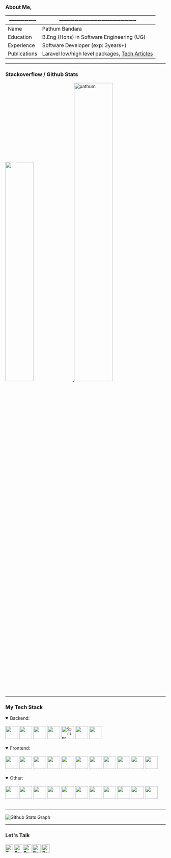 ### About Me,
| ➖➖➖➖➖➖➖ | ➖➖➖➖➖➖➖➖➖➖➖➖➖➖➖➖➖➖➖➖  |
| ----------- | -------------------------------- |
| Name   | Pathum Bandara |
| Education   | B.Eng (Hons) in Software Engineering (UG) |
| Experience  | Software Developer (exp: 3years+) |
| Publications | Laravel low/high level packages, [Tech Articles](https://medium.com/@pathumb) |

<hr/>

### Stackoverflow / Github Stats
<p align="left">
<a href="#">
  <a href="https://stackoverflow.com/users/16347043/pathum-bandara" target="_blank"><img width="42%" src="https://readme-components.vercel.app/api?component=stackoverflow&stackoverflowid=16347043&textfill=black&fill=linear-gradient%2862deg%2C%20%238EC5FC%200%25%2C%20%23E0C3FC%20100%25%29%3B%0A"> </a>
  <img width="49%" src="https://github-readme-streak-stats.herokuapp.com/?user=pathumB&theme=tokyonight" alt="pathum" />
</a>
</p>

<hr/>

### My Tech Stack

 <details open="">
  <summary>
    Backend:
  </summary>
  <br>
  <code><a href="#" rel="nofollow"><img height="40" src="https://readme-components.vercel.app/api?component=logo&fill=black&logo=mongodb&svgfill=47A248"></a></code>
  <code><a href="#" rel="nofollow"><img height="40" src="https://readme-components.vercel.app/api?component=logo&fill=black&logo=mysql&svgfill=3498db"></a></code>
  <code><a href="#" rel="nofollow"><img height="40" src="https://readme-components.vercel.app/api?component=logo&fill=black&logo=firebase&svgfill=FFCA28"></a></code>
  <code><a href="#" rel="nofollow"><img height="40" src="https://readme-components.vercel.app/api?component=logo&fill=black&logo=java&svgfill=FF5722"></a></code>
  <code><a href="#" rel="nofollow"><img height="40" src="https://readme-components.vercel.app/api?component=logo&fill=black&logo=spring&svgfill=6DB33F" alt="Spring Boot"></a></code>
  <code><a href="#" rel="nofollow"><img height="40" src="https://readme-components.vercel.app/api?component=logo&fill=black&logo=laravel&svgfill=FF2D20"></a></code>
  <code><a href="#" rel="nofollow"><img height="40" src="https://readme-components.vercel.app/api?component=logo&fill=black&logo=php&svgfill=777BB4"></a></code>
 </details>
<br/>
<details open="">
  <summary>
    Frontend:
  </summary>
  <br>
  <code><a href="#" rel="nofollow"><img height="40" src="https://readme-components.vercel.app/api?component=logo&fill=black&logo=react&animation=spin&svgfill=15d8fe"></a></code>
  <code><a href="#" rel="nofollow"><img height="40" src="https://readme-components.vercel.app/api?component=logo&fill=black&logo=angular&svgfill=DD0031"></a></code>
  <code><a href="#" rel="nofollow"><img height="40" src="https://readme-components.vercel.app/api?component=logo&fill=black&logo=vue.js&svgfill=4FC08D"></a></code>
  <code><a href="#" rel="nofollow"><img height="40" src="https://readme-components.vercel.app/api?component=logo&fill=black&logo=typescript&svgfill=2d79c7"></a></code>
  <code><a href="#" rel="nofollow"><img height="40" src="https://readme-components.vercel.app/api?component=logo&fill=black&logo=jquery&svgfill=0769AD"></a></code>
  <code><a href="#" rel="nofollow"><img height="40" src="https://readme-components.vercel.app/api?component=logo&fill=black&logo=javascript&svgfill=f6df1c"></a></code>
  <code><a href="#" rel="nofollow"><img height="40" src="https://readme-components.vercel.app/api?component=logo&fill=black&logo=ionic&svgfill=3880FF"></a></code>
  <code><a href="#" rel="nofollow"><img height="40" src="https://readme-components.vercel.app/api?component=logo&fill=black&logo=android&svgfill=00FF00"></a></code>
  <code><a href="#" rel="nofollow"><img height="40" src="https://readme-components.vercel.app/api?component=logo&fill=black&logo=html5&svgfill=E34F26"></a></code>
  <code><a href="#" rel="nofollow"><img height="40" src="https://readme-components.vercel.app/api?component=logo&fill=black&logo=CSS3&svgfill=028dd1"></a></code>
  <code><a href="#" rel="nofollow"><img height="40" src="https://readme-components.vercel.app/api?component=logo&fill=black&logo=sass&svgfill=cd6799"></a></code>
</details>
<br/>
  <details open="">
  <summary>
    Other:
  </summary>
  <br>
  <code><a href="#" rel="nofollow"><img height="40" src="https://readme-components.vercel.app/api?component=logo&fill=black&logo=git&svgfill=F05032"></a></code>
  <code><a href="#" rel="nofollow"><img height="40" src="https://readme-components.vercel.app/api?component=logo&fill=black&logo=github"></a></code>
  <code><a href="#" rel="nofollow"><img height="40" src="https://readme-components.vercel.app/api?component=logo&fill=black&logo=gitlab&svgfill=FCA121"></a></code>
  <code><a href="#" rel="nofollow"><img height="40" src="https://readme-components.vercel.app/api?component=logo&fill=black&logo=bitbucket&svgfill=0052CC"></a></code>
  <code><a href="#" rel="nofollow"><img height="40" src="https://readme-components.vercel.app/api?component=logo&fill=black&logo=docker&svgfill=2496ED"></a></code>
  <code><a href="#" rel="nofollow"><img height="40" src="https://readme-components.vercel.app/api?component=logo&fill=black&logo=linux&svgfill=FCC624"></a></code>
  <code><a href="#" rel="nofollow"><img height="40" src="https://readme-components.vercel.app/api?component=logo&fill=black&logo=amazonaws&svgfill=FF9900"></a></code>
  <code><a href="#" rel="nofollow"><img height="40" src="https://readme-components.vercel.app/api?component=logo&fill=black&logo=wordpress&svgfill=21759B"></a></code>
  <code><a href="#" rel="nofollow"><img height="40" src="https://readme-components.vercel.app/api?component=logo&fill=black&logo=figma&svgfill=F24E1E"></a></code>
  <code><a href="#" rel="nofollow"><img height="40" src="https://readme-components.vercel.app/api?component=logo&fill=black&logo=clickup&svgfill=7B68EE"></a></code>
  <code><a href="#" rel="nofollow"><img height="40" src="https://readme-components.vercel.app/api?component=logo&fill=black&logo=jira&svgfill=0052CC"></a></code>
</details>

<br/> 
<hr/>

![Github Stats Graph](https://github-profile-summary-cards.vercel.app/api/cards/profile-details?username=PathumB&theme=radical&hide_border=true)

<hr/>

### Let's Talk

<h4 dir="auto">
  
  <a href="https://www.linkedin.com/in/pathum-bandara-853892210/" rel="nofollow">
   <img align="left" alt="Pathum Bandara | Linkedin" width="24px" src="https://camo.githubusercontent.com/d335777810d77c4d37b9e8de004b85e4f7d805af9a304df093485cd1d1f32730/68747470733a2f2f7777772e766563746f726c6f676f2e7a6f6e652f6c6f676f732f6c696e6b6564696e2f6c696e6b6564696e2d69636f6e2e737667" data-canonical-src="https://www.vectorlogo.zone/logos/linkedin/linkedin-icon.svg" style="max-width: 100%;">
  </a>
  <a href="mailto:pathumbandarame@gmail.com">
    <img align="left" alt="Pathum Bandara | Gmail" width="26px" src="https://camo.githubusercontent.com/b2ea2b57a877b7e993662d111f38d3912672235196288f82373aaf5c3584d0a0/68747470733a2f2f7777772e766563746f726c6f676f2e7a6f6e652f6c6f676f732f676d61696c2f676d61696c2d69636f6e2e737667" data-canonical-src="https://www.vectorlogo.zone/logos/gmail/gmail-icon.svg" style="max-width: 100%;">
  </a>
   <a href="https://www.facebook.com/pathumBandara0" rel="nofollow">
    <img align="left" alt="Pathum Bandara| Github" width="26px" src="https://camo.githubusercontent.com/9b98b1935da98550158bfbb1ab989a8708ff7022016a8ce32b05bb8a232eb996/68747470733a2f2f7777772e766563746f726c6f676f2e7a6f6e652f6c6f676f732f66616365626f6f6b2f66616365626f6f6b2d74696c652e737667" data-canonical-src="https://www.vectorlogo.zone/logos/facebook/facebook-tile.svg" style="max-width: 100%;">
  </a>
   <a href="https://github.com/pathumB">
    <img align="left" alt="Pathum Bandara| Github" width="26px" src="https://camo.githubusercontent.com/7b97a7bd82e4113c4f255bb5837b344c963bae182fcddad3ae6d91d0180e12ff/68747470733a2f2f7777772e766563746f726c6f676f2e7a6f6e652f6c6f676f732f6769746875622f6769746875622d74696c652e737667" data-canonical-src="https://www.vectorlogo.zone/logos/github/github-tile.svg" style="max-width: 100%;">
  </a>
  <a href="https://stackoverflow.com/users/16347043/pathum-bandara" rel="nofollow">
  <img align="left" alt="Pathum Bandara | Stack Overflow" width="26px" src="https://www.vectorlogo.zone/logos/stackoverflow/stackoverflow-icon.svg" style="max-width: 100%;">
</a>
  <br>
</h4>

